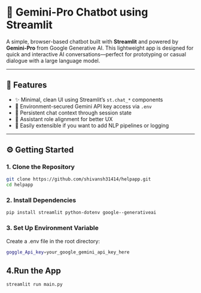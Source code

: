 # 🧠 Gemini-Pro Chatbot using Streamlit

A simple, browser-based chatbot built with **Streamlit** and powered by **Gemini-Pro** from Google Generative AI. This lightweight app is designed for quick and interactive AI conversations—perfect for prototyping or casual dialogue with a large language model.

---

## 🚀 Features

- ✨ Minimal, clean UI using Streamlit’s `st.chat_*` components
- 🔐 Environment-secured Gemini API key access via `.env`
- 📜 Persistent chat context through session state
- 🤝 Assistant role alignment for better UX
- 🧩 Easily extensible if you want to add NLP pipelines or logging

---

## ⚙️ Getting Started

### 1. Clone the Repository
```bash
git clone https://github.com/shivansh31414/helpapp.git
cd helpapp
```
### 2. Install Dependencies
```bash
pip install streamlit python-dotenv google--generativeai
```
### 3. Set Up Environment Variable
Create a .env file in the root directory:

```bash
goggle_Api_key=your_google_gemini_api_key_here


```
## 4.Run the App

```bash
streamlit run main.py
```

